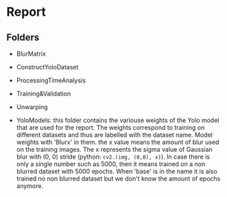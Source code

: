 # Report

## Folders
 - BlurMatrix
 - ConstructYoloDataset
 - ProcessingTimeAnalysis
 - Training&Validation
 - Unwarping
 
 - YoloModels: this folder contains the variouse weights of the Yolo model that are used for the report. The weights correspond to training on different datasets and thus are labelled with the dataset name. Model weights with 'Blurx' in them. the x value means the amount of blur used on the training images. The x represents the sigma value of Gaussian blur with (0, 0) stride (python: `cv2.(img, (0,0), x)`). In case there is only a single number such as 5000, then it means trained on a non blurred dataset with 5000 epochs. When 'base' is in the name it is also trained no non blurred dataset but we don't know the amount of epochs anymore.